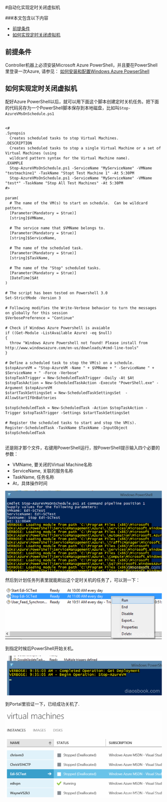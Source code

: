 <properties 
	pageTitle="自动化实现定时关闭虚拟机" 
	description="在虚拟机中配置如何定时关闭虚拟机" 
	services="virtual machine" 
	documentationCenter="" 
	authors=""
	manager="" 
	editor=""/>
<tags ms.service="virtual machine" ms.date="" wacn.date="12/18/2015"/>


#自动化实现定时关闭虚拟机

###本文包含以下内容

* [前提条件](#prerequisite)
* [如何实现定时关闭虚拟机](#operation)

 
## <a id="prerequisite"></a>前提条件
Controller机器上必须安装Microsoft Azure PowerShell，并且要在PowerShell里登录一次Azure, 请参见： [如何安装和配置Windows Azure PowserShell](http://www.windowsazure.cn/documentation/articles/powershell-install-configure)

## <a id="operation"></a>如何实现定时关闭虚拟机
配好Azure PowerShell以后，就可以用下面这个脚本创建定时关机任务。把下面的代码另存为一个PowerShell脚本保存到本地磁盘，比如叫`Stop-AzureVMsOnSchedule.ps1`

<pre><code>
<#
.Synopsis
  Creates scheduled tasks to stop Virtual Machines.
.DESCRIPTION
  Creates scheduled tasks to stop a single Virtual Machine or a set of Virtual Machines (using
  wildcard pattern syntax for the Virtual Machine name).
.EXAMPLE
  Stop-AzureVMsOnSchedule.ps1 -ServiceName "MyServiceName" -VMName "testmachine1" -TaskName "Stopt Test Machine 1" -At 5:30PM
  Stop-AzureVMsOnSchedule.ps1 -ServiceName "MyServiceName" -VMName "test*" -TaskName "Stop All Test Machines" -At 5:30PM
#>

param(
  # The name of the VM(s) to start on schedule.  Can be wildcard pattern.
  [Parameter(Mandatory = $true)] 
  [string]$VMName,

  # The service name that $VMName belongs to.
  [Parameter(Mandatory = $true)] 
  [string]$ServiceName,

  # The name of the scheduled task.
  [Parameter(Mandatory = $true)] 
  [string]$TaskName,

  # The name of the "Stop" scheduled tasks.
  [Parameter(Mandatory = $true)] 
  [DateTime]$At
)

# The script has been tested on Powershell 3.0
Set-StrictMode -Version 3

# Following modifies the Write-Verbose behavior to turn the messages on globally for this session
$VerbosePreference = "Continue"

# Check if Windows Azure Powershell is avaiable
if ((Get-Module -ListAvailable Azure) -eq $null)
{
  throw "Windows Azure Powershell not found! Please install from http://www.windowsazure.com/en-us/downloads/#cmd-line-tools"
}

# Define a scheduled task to stop the VM(s) on a schedule.
$stopAzureVM = "Stop-AzureVM -Name " + $VMName + " -ServiceName " + $ServiceName + " -Force -Verbose"
$stopTaskTrigger = New-ScheduledTaskTrigger -Daily -At $At
$stopTaskAction = New-ScheduledTaskAction -Execute "PowerShell.exe" -Argument $stopAzureVM
$startTaskSettingsSet = New-ScheduledTaskSettingsSet  -AllowStartIfOnBatteries 
 
$stopScheduledTask = New-ScheduledTask -Action $stopTaskAction -Trigger $stopTaskTrigger -Settings $startTaskSettingsSet

# Register the scheduled tasks to start and stop the VM(s).
Register-ScheduledTask -TaskName $TaskName -InputObject $stopScheduledTask 

</code></pre>

还是刚才那个文件，右键用PowerShell运行，按PowerShell提示输入四个必要的参数：

* VMName, 要关闭的Virtual Machine名称
* ServiceName, 关联的服务名称
* TaskName, 任务名称
* At，具体操作时间

![](./media/virtual-machine-how-to-turn-off-vm-automatically/powershell-add-parameter.png)

 
然后到计划任务列表里就能刷出这个定时关机的任务了，可以测一下：

![](./media/virtual-machine-how-to-turn-off-vm-automatically/powershell-add-task-to-system.png)
 
到指定时候后PowerShell开始关机。

![](./media/virtual-machine-how-to-turn-off-vm-automatically/powershell-turn-down-vm.png)
 
到Portal里验证一下，已经成功关机了.
 

![](./media/virtual-machine-how-to-turn-off-vm-automatically/powershell-turn-down-result.png)